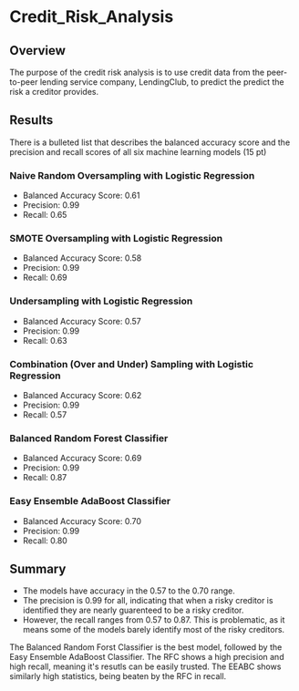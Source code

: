 # Credit_Risk_Analysis

## Overview
The purpose of the credit risk analysis is to use credit data from the peer-to-peer lending service company, LendingClub, to predict the predict the risk a creditor provides. 

## Results
There is a bulleted list that describes the balanced accuracy score and the precision and recall scores of all six machine learning models (15 pt)
### Naive Random Oversampling with Logistic Regression
- Balanced Accuracy Score: 0.61
- Precision: 0.99
- Recall: 0.65

### SMOTE Oversampling with Logistic Regression
- Balanced Accuracy Score: 0.58
- Precision: 0.99
- Recall: 0.69

### Undersampling with Logistic Regression
- Balanced Accuracy Score: 0.57
- Precision: 0.99
- Recall: 0.63

### Combination (Over and Under) Sampling with Logistic Regression
- Balanced Accuracy Score: 0.62
- Precision: 0.99
- Recall: 0.57

### Balanced Random Forest Classifier
- Balanced Accuracy Score: 0.69
- Precision: 0.99
- Recall: 0.87

### Easy Ensemble AdaBoost Classifier
- Balanced Accuracy Score: 0.70
- Precision: 0.99
- Recall: 0.80

## Summary
- The models have accuracy in the 0.57 to the 0.70 range. 
- The precision is 0.99 for all, indicating that when a risky creditor is identified they are nearly guarenteed to be a risky creditor.
- However, the recall ranges from 0.57 to 0.87. This is problematic, as it means some of the models barely identify most of the risky creditors.

The Balanced Random Forst Classifier is the best model, followed by the Easy Ensemble AdaBoost Classifier. The RFC shows a high precision and high recall, meaning it's resutls can be easily trusted. The EEABC shows similarly high statistics, being beaten by the RFC in recall. 
